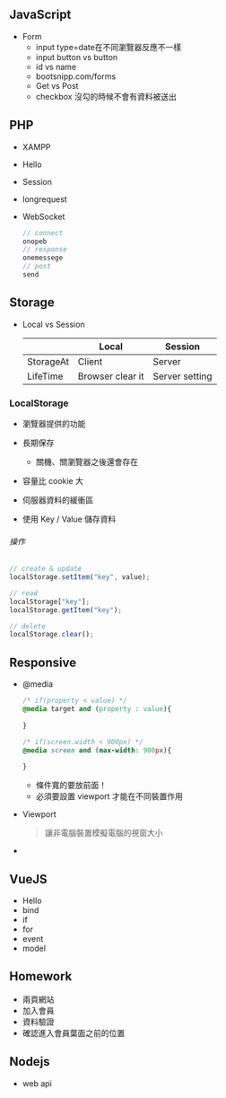 ## JavaScript

- Form
  - input type=date在不同瀏覽器反應不一樣
  - input button vs button
  - id vs name
  - bootsnipp.com/forms
  - Get vs Post
  - checkbox 沒勾的時候不會有資料被送出

## PHP

- XAMPP

- Hello 

- Session

- longrequest

- WebSocket

  ```js
  // connect
  onopeb
  // response
  onemessege
  // post
  send
  ```

  

## Storage

- Local vs Session

  |           | Local            | Session        |
  | --------- | ---------------- | -------------- |
  | StorageAt | Client           | Server         |
  | LifeTime  | Browser clear it | Server setting |

### LocalStorage

- 瀏覽器提供的功能

- 長期保存
  - 關機、關瀏覽器之後還會存在
- 容量比 cookie 大
- 伺服器資料的緩衝區
- 使用 Key / Value 儲存資料

###### 操作

```js
// create & update
localStorage.setItem("key", value);

// read
localStorage["key"];
localStorage.getItem("key");

// delete
localStorage.clear();
```

## Responsive

- @media

  ```css
  /* if(property < value) */
  @media target and (property : value){
      
  }
  
  /* if(screen.width < 900px) */
  @media screen and (max-width: 900px){
      
  }
  ```

  - 條件寬的要放前面！
  - 必須要設置 viewport 才能在不同裝置作用

- Viewport

  > 讓非電腦裝置模擬電腦的視窗大小

- 

## VueJS

- Hello
- bind
- if
- for
- event
- model

## Homework

- 兩頁網站
- 加入會員
- 資料驗證
- 確認進入會員葉面之前的位置

## Nodejs

- web api